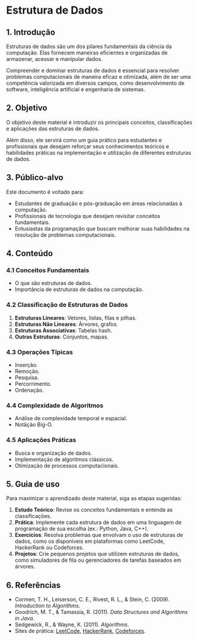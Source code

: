 # Estrutura de Dados

## 1. Introdução

Estruturas de dados são um dos pilares fundamentais da ciência da computação. Elas fornecem maneiras eficientes e organizadas de armazenar, acessar e manipular dados.

Compreender e dominar estruturas de dados é essencial para resolver problemas computacionais de maneira eficaz e otimizada, além de ser uma competência valorizada em diversos campos, como desenvolvimento de software, inteligência artificial e engenharia de sistemas.

## 2. Objetivo

O objetivo deste material é introduzir os principais conceitos, classificações e aplicações das estruturas de dados.

Além disso, ele servirá como um guia prático para estudantes e profissionais que desejam reforçar seus conhecimentos teóricos e habilidades práticas na implementação e utilização de diferentes estruturas de dados.

## 3. Público-alvo

Este documento é voltado para:

- Estudantes de graduação e pós-graduação em áreas relacionadas à computação.
- Profissionais de tecnologia que desejam revisitar conceitos fundamentais.
- Entusiastas da programação que buscam melhorar suas habilidades na resolução de problemas computacionais.

## 4. Conteúdo

### 4.1 Conceitos Fundamentais

- O que são estruturas de dados.
- Importância de estruturas de dados na computação.

### 4.2 Classificação de Estruturas de Dados

1. **Estruturas Lineares**: Vetores, listas, filas e pilhas.
2. **Estruturas Não Lineares**: Árvores, grafos.
3. **Estruturas Associativas**: Tabelas hash.
4. **Outras Estruturas**: Conjuntos, mapas.

### 4.3 Operações Típicas

- Inserção.
- Remoção.
- Pesquisa.
- Percorrimento.
- Ordenação.

### 4.4 Complexidade de Algoritmos

- Análise de complexidade temporal e espacial.
- Notâção Big-O.

### 4.5 Aplicações Práticas

- Busca e organização de dados.
- Implementação de algoritmos clássicos.
- Otimização de processos computacionais.

## 5. Guia de uso

Para maximizar o aprendizado deste material, siga as etapas sugeridas:

1. **Estudo Teórico**: Revise os conceitos fundamentais e entenda as classificações.
2. **Prática**: Implemente cada estrutura de dados em uma linguagem de programação de sua escolha (ex.: Python, Java, C++).
3. **Exercícios**: Resolva problemas que envolvam o uso de estruturas de dados, como os disponíveis em plataformas como LeetCode, HackerRank ou Codeforces.
4. **Projetos**: Crie pequenos projetos que utilizem estruturas de dados, como simuladores de fila ou gerenciadores de tarefas baseados em árvores.

## 6. Referências

- Cormen, T. H., Leiserson, C. E., Rivest, R. L., & Stein, C. (2009). *Introduction to Algorithms*.
- Goodrich, M. T., & Tamassia, R. (2011). *Data Structures and Algorithms in Java*.
- Sedgewick, R., & Wayne, K. (2011). *Algorithms*.
- Sites de prática: [LeetCode](https://leetcode.com), [HackerRank](https://www.hackerrank.com), [Codeforces](https://codeforces.com).
